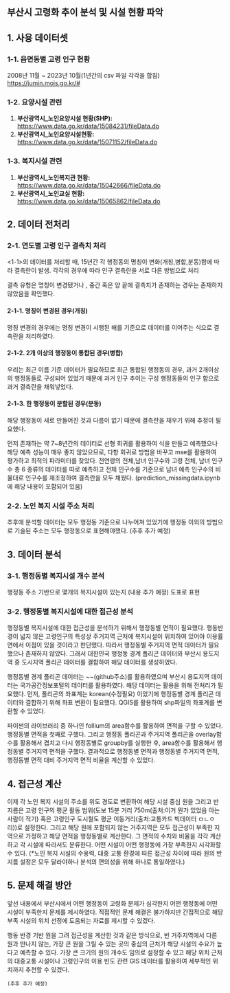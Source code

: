 ## 부산시 고령화 추이 분석 및 시설 현황 파악

## 1. 사용 데이터셋

### 1-1. 읍면동별 고령 인구 현황
2008년 11월 ~ 2023년 10월(1년간의 csv 파일 각각을 합침) 
https://jumin.mois.go.kr/#

### 1-2. 요양시설 관련
1. **부산광역시_노인요양시설 현황(SHP):** https://www.data.go.kr/data/15084231/fileData.do
2. **부산광역시_노인요양시설현황:** https://www.data.go.kr/data/15071152/fileData.do

### 1-3. 복지시설 관련
1. **부산광역시_노인복지관 현황:** https://www.data.go.kr/data/15042666/fileData.do
2. **부산광역시_노인교실 현황:** https://www.data.go.kr/data/15065862/fileData.do

## 2. 데이터 전처리

### 2-1. 연도별 고령 인구 결측치 처리
 
 <1-1>의 데이터를 처리할 때, 15년간 각 행정동의 명칭이 변화(개칭,병합,분동)함에 따라 결측란이 발생. 각각의 경우에 따라 인구 결측란을 서로 다른 방법으로 처리

 결측 유형은 명칭이 변경됐거나 , 중간 혹은 양 끝에 결측치가 존재하는 경우는 존재하지 않았음을 확인했다.

#### 2-1-1. 명칭이 변경된 경우(개칭)
 
  명칭 변경의 경우에는 명칭 변경이 시행된 해를 기준으로 데이터를 이어주는 식으로 결측란을 처리하였다.

#### 2-1-2. 2개 이상의 행정동이 통합된 경우(병합)

  우리는 최근 이름 기준 데이터가 필요하므로 최근 통합된 행정동의 경우, 과거 2개이상의 행정동들로 구성되어 있었기 때문에 과거 인구 추이는 구성 행정동들의 인구 합으로 과거 결측란을 채워넣었다.

#### 2-1-3. 한 행정동이 분할된 경우(분동)

   해당 행정동이 새로 만들어진 것과 다름이 없기 때문에 결측란을 채우기 위해 추정이 필요했다.

   먼저 존재하는 약 7~8년간의 데이터로 선형 회귀를 활용하여 식을 만들고 예측했으나 해당 예측 성능이 매우 좋지 않았으므로, 다항 회귀로 방법을 바꾸고 mse를 활용하여 평가하고 최적의 파라미터를 찾았다. 전연령의 전체,남녀 인구수와 고령 전체, 남녀 인구수 총 6 종류의 데이터를 따로 예측하고 전체 인구수를 기준으로 남녀 예측 인구수의 비율대로 인구수를 재조정하여 결측란을 모두 채웠다.
   (prediction_missingdata.ipynb에 해당 내용이 포함되어 있음)

### 2-2. 노인 복지 시설 주소 처리

 추후에 분석할 데이터는 모두 행정동 기준으로 나누어져 있었기에 행정동 이외의 방법으로 기술된 주소는 모두 행정동으로 표현해야했다.
 (추후 추가 예정)


## 3. 데이터 분석

### 3-1. 행정동별 복지시설 개수 분석

 행정동 주소 기반으로 몇개의 복지시설이 있는지 (내용 추가 예정)
 도표로 표현

### 3-2. 행정동별 복지시설에 대한 접근성 분석
   행정동별 복지시설에 대한 접근성을 분석하기 위해서 행정동별 면적이 필요했다. 행동반경이 넓지 않은 고령인구의 특성상 주거지역 근처에 복지시설이 위치하여 있어야 이용률면에서 이점이 있을 것이라고 판단했다. 따라서 행정동별 주거지역 면적 데이터가 필요했으나 존재하지 않았다. 그래서 대한민국 행정동 경계 폴리곤 데이터와 부산시 용도지역 중 도시지역 폴리곤 데이터를 결합하여 해당 데이터를 생성하였다.

   행정동별 경계 폴리곤 데이터는 ~~(github주소)를 활용하였으며 부산시 용도지역 데이터는 국가공간정보포털의 데이터를 활용하였다. 해당 데이터는 활용을 위해 전처리가 필요했다. 먼저, 폴리곤의 좌표계는 korean(수정필요) 이었기에 행정동별 경계 폴리곤 데이터와 결합하기 위해 좌표 변환이 필요했다. QGIS를 활용하여 shp파일의 좌표계를 변환할 수 있었다.

   파이썬의 라이브러리 중 하나인 follium의 area함수를 활용하여 면적을 구할 수 있었다. 행정동별 면적을 첫째로 구했다. 그리고 행정동 폴리곤과 주거지역 폴리곤을 overlay함수를 활용해서 겹치고 다시 행정동별로 groupby를 실행한 후, area함수를 활용해서 행정동별 주거지역 면적을 구했다. 결과적으로 행정동별 면적과 행정동별 주거지역 면적, 행정동별 면적 대비 주거지역 면적 비율을 계산할 수 있었다.

## 4. 접근성 계산

   이제 각 노인 복지 시설의 주소를 위도 경도로 변환하여 해당 시설 중심 원을 그리고 반지름은 고령 인구의 평균 활동 범위(도보 15분 거리 750m(출처:이거 뭔가 있었음 아는 사람이 적기) 혹은 고령인구 도시철도 평균 이동거리(출처:교통카드 빅데이터 ㅁㄴㅇ리))로 설정한다. 그리고 해당 원에 포함되지 않는 거주지역은 모두 접근성이 부족한 지역으로 가정하고 해당 면적을 행정동별로 계산한다. 그 면적의 수치와 비율을 각각 계산하고 각 시설에 따라서도 분류한다. 어떤 시설이 어떤 행정동에 가장 부족한지 시각화할 수 있다. (*노인 복지 시설의 수용력, 대중 교통 환경에 따른 접근성 차이에 따라 원의 반지름 설정은 모두 달라야하나 분석의 편의성을 위해 하나로 통일하였다.)

## 5. 문제 해결 방안

   앞선 내용에서 부산시에서 어떤 행정동이 고령화 문제가 심각한지 어떤 행정동에 어떤 시설이 부족한지 문제를 제시하였다. 직접적인 문제 해결은 불가하지만 간접적으로 해당 부족 시설의 위치 선정에 도움되는 자료를 제시할 수 있겠다.

   행동 반경 기반 원을 그려 접근성을 계산한 것과 같은 방식으로, 빈 거주지역에서 다른 원과 만나지 않는, 가장 큰 원을 그릴 수 있는 곳의 중심의 근처가 해당 시설의 수요가 높다고 예측할 수 있다. 가장 큰 크기의 원의 개수도 임의로 설정할 수 있고 해당 위치 근처의 대중교통 시설이나 고령인구의 이용 빈도 관련 GIS 데이터를 활용하여 세부적인 위치까지 추천할 수 있겠다.

    (추후 추가 예정)
 
   
 

 

 
